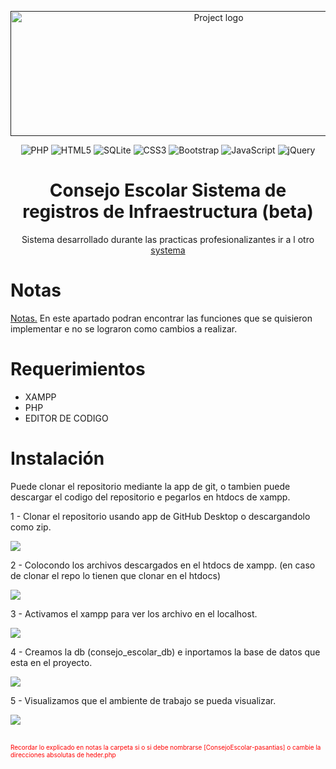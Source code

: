 



<p align="center">
  <a href="" rel="noopener">
 <img width=650px height=200px src="https://imgur.com/8VJgRKj.png" alt="Project logo"></a>
</p>

<div align="center">

![PHP](https://img.shields.io/badge/php-%23777BB4.svg?style=for-the-badge&logo=php&logoColor=white)
![HTML5](https://img.shields.io/badge/html5-%23E34F26.svg?style=for-the-badge&logo=html5&logoColor=white)
![SQLite](https://img.shields.io/badge/sqlite-%2307405e.svg?style=for-the-badge&logo=sqlite&logoColor=white)
![CSS3](https://img.shields.io/badge/css3-%231572B6.svg?style=for-the-badge&logo=css3&logoColor=white)
![Bootstrap](https://img.shields.io/badge/bootstrap-%23563D7C.svg?style=for-the-badge&logo=bootstrap&logoColor=white)
![JavaScript](https://img.shields.io/badge/javascript-%23323330.svg?style=for-the-badge&logo=javascript&logoColor=%23F7DF1E)
![jQuery](https://img.shields.io/badge/jquery-%230769AD.svg?style=for-the-badge&logo=jquery&logoColor=white)



</div>

<h1 align="center">Consejo Escolar Sistema de registros de Infraestructura (beta)</h1>
<p align="center">
Sistema desarrollado durante las practicas profesionalizantes ir a l otro <a href="https://github.com/lincNx/Consejo-Escolar">systema</a>
</p> 
<div align="left">
  <h1>Notas</h1>
   <p><a href="https://github.com/Elmuri/ConsejoEscolar-pasantias/blob/main/Notes.md">Notas.</a> En este apartado podran encontrar las funciones que se quisieron implementar e no se lograron como cambios a realizar.</p>
</div>

<div align="left">
  <h1>Requerimientos</h1>
  <ul>
    <li>XAMPP</li>
    <li>PHP</li>
    <li>EDITOR DE CODIGO</li>
  </ul>
</div>

<div align="left">
  <h1>Instalación</h1>
  <p>
    Puede clonar el repositorio mediante la app de git, o tambien puede descargar el codigo del repositorio e pegarlos en htdocs de xampp.
  </p>
  <p>1 - Clonar el repositorio usando app de GitHub Desktop o descargandolo como zip.</p>
  <img src="https://i.imgur.com/0G09lSg.png">
  <p>2 - Colocondo los archivos descargados en el htdocs de xampp. (en caso de clonar el repo lo tienen que clonar en el htdocs)</p>
  <img src="https://i.imgur.com/gM3J5Ws.png">
  <p>3 - Activamos el xampp para ver los archivo en el localhost.</p>
  <img src="https://i.imgur.com/4G16FUL.png">
  <p>4 - Creamos la db (consejo_escolar_db) e inportamos la base de datos que esta en el proyecto.</p>
  <img src="https://i.imgur.com/3oTptdE.png">
  <p>5 - Visualizamos que el ambiente de trabajo se pueda visualizar.</p>
  <img src="https://i.imgur.com/EWWy6ZI.png">
  <p style="color:red;Font-size:10px; margin-top:30px;">
    Recordar lo explicado en notas la carpeta si o si debe nombrarse [ConsejoEscolar-pasantias] o cambie la direcciones absolutas de heder.php
  </p>
</div>
